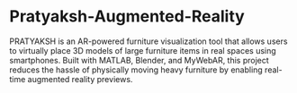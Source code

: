 # Pratyaksh-Augmented-Reality
PRATYAKSH is an AR-powered furniture visualization tool that allows users to virtually place 3D models of large furniture items in real spaces using smartphones. Built with MATLAB, Blender, and MyWebAR, this project reduces the hassle of physically moving heavy furniture by enabling real-time augmented reality previews.
